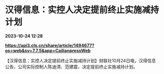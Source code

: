 # 汉得信息：实控人决定提前终止实施减持计划

**2023-10-24 12:28**

**https://api3.cls.cn/share/article/1494677?os=web&sv=7.7.5&app=CailianpressWeb**

【汉得信息：实控人决定提前终止实施减持计划】财联社10月24日电，汉得信息公告，公司实际控制人陈迪清、范建震，决定提前终止实施减持计划。